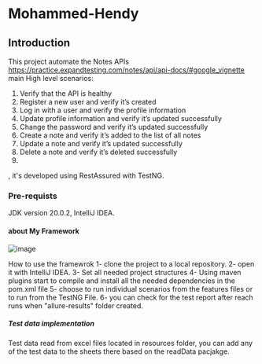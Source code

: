 # Mohammed-Hendy
## Introduction
 This project automate the Notes APIs https://practice.expandtesting.com/notes/api/api-docs/#google_vignette main High level scenarios:
1.	Verify that the API is healthy
2.	Register a new user and verify it’s created
3.	Log in with a user and verify the profile information
4.	Update profile information and verify it’s updated successfully
5.	Change the password and verify it’s updated successfully
6.	Create a note and verify it’s added to the list of all notes
7.	Update a note and verify it’s updated successfully
8.	Delete a note and verify it’s deleted successfully
9.	
 , it's developed using RestAssured with TestNG.
### Pre-requists
 JDK version 20.0.2, IntelliJ IDEA.
#### about My Framework
![image](https://github.com/user-attachments/assets/bce076cc-9271-4461-a355-f3396b711e8b)

How to use the framewrok
  1- clone the project to a local repository.
  2- open it with IntelliJ IDEA.
  3- Set all needed project structures
  4- Using maven plugins start to compile and install all the needed dependencies in the pom.xml file
  5- choose to run individual scenarios from the features files or to run from the TestNG File.
  6- you can check for the test report after reach runs when "allure-results" folder created.

##### Test data implementation
Test data read from excel files located in resources folder, you can add any of the test data to the sheets there based on the readData pacjakge.
